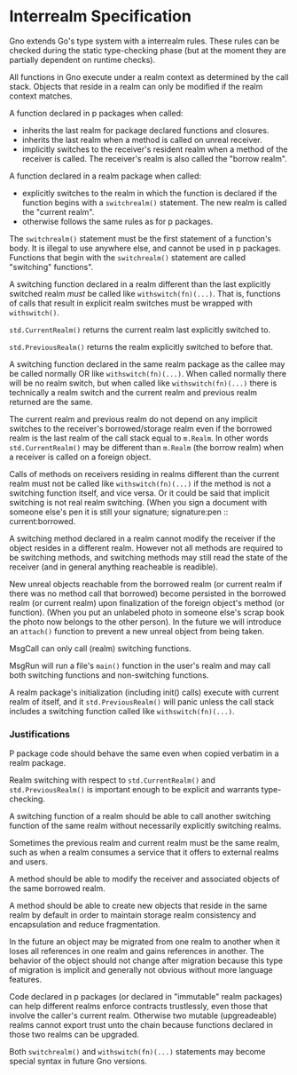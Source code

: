 # Interrealm Specification

Gno extends Go's type system with a interrealm rules.  These rules can be
checked during the static type-checking phase (but at the moment they are
partially dependent on runtime checks).

All functions in Gno execute under a realm context as determined by the call
stack. Objects that reside in a realm can only be modified if the realm context
matches.

A function declared in p packages when called: 

 * inherits the last realm for package declared functions and closures.
 * inherits the last realm when a method is called on unreal receiver.
 * implicitly switches to the receiver's resident realm when a method of the
   receiver is called. The receiver's realm is also called the "borrow realm".

A function declared in a realm package when called:

 * explicitly switches to the realm in which the function is declared if the
   function begins with a `switchrealm()` statement. The new realm is called
   the "current realm".
 * otherwise follows the same rules as for p packages.

The `switchrealm()` statement must be the first statement of a function's body.
It is illegal to use anywhere else, and cannot be used in p packages. Functions
that begin with the `switchrealm()` statement are called "switching"
functions".

A switching function declared in a realm different than the last explicitly
switched realm *must* be called like `withswitch(fn)(...)`. That is, functions
of calls that result in explicit realm switches must be wrapped with
`withswitch()`.

`std.CurrentRealm()` returns the current realm last explicitly switched to.

`std.PreviousRealm()` returns the realm explicitly switched to before that.

A switching function declared in the same realm package as the callee may be
called normally OR like `withswitch(fn)(...)`. When called normally there will
be no realm switch, but when called like `withswitch(fn)(...)` there is
technically a realm switch and the current realm and previous realm returned
are the same.

The current realm and previous realm do not depend on any implicit switches to
the receiver's borrowed/storage realm even if the borrowed realm is the last
realm of the call stack equal to `m.Realm`. In other words `std.CurrentRealm()`
may be different than `m.Realm` (the borrow realm) when a receiver is called on
a foreign object.

Calls of methods on receivers residing in realms different than the current
realm must not be called like `withswitch(fn)(...)` if the method is not a
switching function itself, and vice versa. Or it could be said that implicit
switching is not real realm switching. (When you sign a document with someone
else's pen it is still your signature; signature:pen :: current:borrowed.

A switching method declared in a realm cannot modify the receiver if the object
resides in a different realm. However not all methods are required to be
switching methods, and switching methods may still read the state of the
receiver (and in general anything reacheable is readible).

New unreal objects reachable from the borrowed realm (or current realm if there
was no method call that borrowed) become persisted in the borrowed realm (or
current realm) upon finalization of the foreign object's method (or function).
(When you put an unlabeled photo in someone else's scrap book the photo now
belongs to the other person). In the future we will introduce an `attach()`
function to prevent a new unreal object from being taken.

MsgCall can only call (realm) switching functions.

MsgRun will run a file's `main()` function in the user's realm and may call 
both switching functions and non-switching functions.

A realm package's initialization (including init() calls) execute with current
realm of itself, and it `std.PreviousRealm()` will panic unless the call stack
includes a switching function called like `withswitch(fn)(...)`.

### Justifications

P package code should behave the same even when copied verbatim in a realm
package.

Realm switching with respect to `std.CurrentRealm()` and `std.PreviousRealm()`
is important enough to be explicit and warrants type-checking.

A switching function of a realm should be able to call another switching
function of the same realm without necessarily explicitly switching realms.

Sometimes the previous realm and current realm must be the same realm, such as
when a realm consumes a service that it offers to external realms and users.

A method should be able to modify the receiver and associated objects of the
same borrowed realm.

A method should be able to create new objects that reside in the same realm by
default in order to maintain storage realm consistency and encapsulation and
reduce fragmentation.

In the future an object may be migrated from one realm to another when it loses
all references in one realm and gains references in another. The behavior of
the object should not change after migration because this type of migration is
implicit and generally not obvious without more language features.

Code declared in p packages (or declared in "immutable" realm packages) can
help different realms enforce contracts trustlessly, even those that involve
the caller's current realm. Otherwise two mutable (upgreadeable) realms cannot
export trust unto the chain because functions declared in those two realms can
be upgraded.

Both `switchrealm()` and `withswitch(fn)(...)` statements may become special
syntax in future Gno versions.
